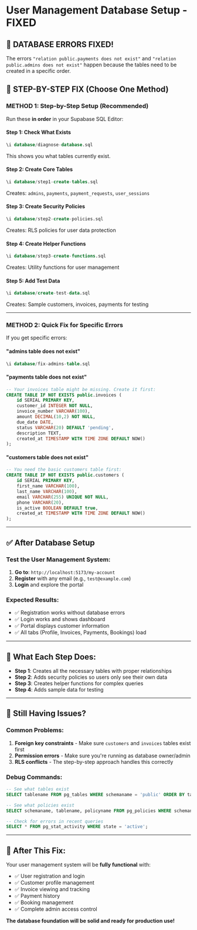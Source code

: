 # User Management Database Setup - FIXED

## 🚨 **DATABASE ERRORS FIXED!**

The errors `"relation public.payments does not exist"` and `"relation public.admins does not exist"` happen because the tables need to be created in a specific order.

## 🔧 **STEP-BY-STEP FIX (Choose One Method)**

### **METHOD 1: Step-by-Step Setup (Recommended)**

Run these **in order** in your Supabase SQL Editor:

#### **Step 1: Check What Exists**
```sql
\i database/diagnose-database.sql
```
This shows you what tables currently exist.

#### **Step 2: Create Core Tables**
```sql
\i database/step1-create-tables.sql
```
Creates: `admins`, `payments`, `payment_requests`, `user_sessions`

#### **Step 3: Create Security Policies** 
```sql
\i database/step2-create-policies.sql
```
Creates: RLS policies for user data protection

#### **Step 4: Create Helper Functions**
```sql
\i database/step3-create-functions.sql
```
Creates: Utility functions for user management

#### **Step 5: Add Test Data**
```sql
\i database/create-test-data.sql
```
Creates: Sample customers, invoices, payments for testing

---

### **METHOD 2: Quick Fix for Specific Errors**

If you get specific errors:

#### **"admins table does not exist"**
```sql
\i database/fix-admins-table.sql
```

#### **"payments table does not exist"**  
```sql
-- Your invoices table might be missing. Create it first:
CREATE TABLE IF NOT EXISTS public.invoices (
    id SERIAL PRIMARY KEY,
    customer_id INTEGER NOT NULL,
    invoice_number VARCHAR(100),
    amount DECIMAL(10,2) NOT NULL,
    due_date DATE,
    status VARCHAR(20) DEFAULT 'pending',
    description TEXT,
    created_at TIMESTAMP WITH TIME ZONE DEFAULT NOW()
);
```

#### **"customers table does not exist"**
```sql
-- You need the basic customers table first:
CREATE TABLE IF NOT EXISTS public.customers (
    id SERIAL PRIMARY KEY,
    first_name VARCHAR(100),
    last_name VARCHAR(100),
    email VARCHAR(255) UNIQUE NOT NULL,
    phone VARCHAR(20),
    is_active BOOLEAN DEFAULT true,
    created_at TIMESTAMP WITH TIME ZONE DEFAULT NOW()
);
```

---

## ✅ **After Database Setup**

### **Test the User Management System:**

1. **Go to**: `http://localhost:5173/my-account`
2. **Register** with any email (e.g., `test@example.com`)  
3. **Login** and explore the portal

### **Expected Results:**
- ✅ Registration works without database errors
- ✅ Login works and shows dashboard
- ✅ Portal displays customer information
- ✅ All tabs (Profile, Invoices, Payments, Bookings) load

---

## 🎯 **What Each Step Does:**

- **Step 1**: Creates all the necessary tables with proper relationships
- **Step 2**: Adds security policies so users only see their own data  
- **Step 3**: Creates helper functions for complex queries
- **Step 4**: Adds sample data for testing

---

## 🐛 **Still Having Issues?**

### **Common Problems:**

1. **Foreign key constraints** - Make sure `customers` and `invoices` tables exist first
2. **Permission errors** - Make sure you're running as database owner/admin
3. **RLS conflicts** - The step-by-step approach handles this correctly

### **Debug Commands:**
```sql
-- See what tables exist
SELECT tablename FROM pg_tables WHERE schemaname = 'public' ORDER BY tablename;

-- See what policies exist  
SELECT schemaname, tablename, policyname FROM pg_policies WHERE schemaname = 'public';

-- Check for errors in recent queries
SELECT * FROM pg_stat_activity WHERE state = 'active';
```

---

## 🚀 **After This Fix:**

Your user management system will be **fully functional** with:
- ✅ User registration and login
- ✅ Customer profile management  
- ✅ Invoice viewing and tracking
- ✅ Payment history
- ✅ Booking management
- ✅ Complete admin access control

**The database foundation will be solid and ready for production use!**
